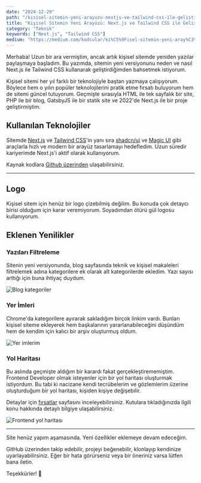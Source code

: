```yaml
---
date: "2024-12-29"
path: "/kisisel-sitemin-yeni-arayuzu-nextjs-ve-tailwind-css-ile-gelistirildi"
title: "Kişisel Sitemin Yeni Arayüzü: Next.js ve Tailwind CSS ile Geliştirildi"
category: "Teknik"
keywords: ["Next.js", "Tailwind CSS"]
medium: "https://medium.com/kodcular/ki%C5%9Fisel-sitemin-yeni-aray%C3%BCz%C3%BC-next-js-ve-tailwind-css-ile-geli%C5%9Ftirildi-8591a3c6655e"
---
```


Merhaba! Uzun bir ara vermiştim, ancak artık kişisel sitemde yeniden yazılar paylaşmaya başladım. Bu yazımda, sitemin yeni versiyonunu neden ve nasıl Next.js ile Tailwind CSS kullanarak geliştirdiğimden bahsetmek istiyorum.

Kişisel sitemi her yıl farklı bir teknolojiyle baştan yazmaya çalışıyorum. Böylece hem o yılın popüler teknolojilerini pratik etme fırsatı buluyorum hem de sitemi güncel tutuyorum. Geçmişte sırasıyla HTML ile tek sayfalık bir site, PHP ile bir blog, GatsbyJS ile bir statik site ve 2022'de Next.js ile bir proje geliştirmiştim.


## Kullanılan Teknolojiler

Sitemde <a href="https://nextjs.org/" target="_blank" rel="noopener noreferrer">Next.js</a> ve <a href="https://tailwindcss.com/" target="_blank" rel="noopener noreferrer">Tailwind CSS</a>'in yanı sıra <a href="https://ui.shadcn.com/" target="_blank" rel="noopener noreferrer">shadcn/ui</a> ve <a href="https://magicui.design/" target="_blank" rel="noopener noreferrer">Magic UI</a> gibi araçlarla hızlı ve modern bir arayüz tasarlamayı hedefledim. Uzun süredir kariyerimde Next.js'i aktif olarak kullanıyorum.


Kaynak kodlara <a href="https://github.com/omergulcicek/omergulcicek.com" target="_blank" rel="noopener noreferrer">Github üzerinden</a> ulaşabilirsiniz.

***

## Logo

Kişisel sitem için henüz bir logo çizebilmiş değilim. Bu konuda çok detaycı birisi olduğum için karar veremiyorum. Soyadımdan ötürü gül logosu kullanıyorum.

## Eklenen Yenilikler

### Yazıları Filtreleme

Sitenin yeni versiyonunda, blog sayfasında teknik ve kişisel makaleleri filtrelemek adına kategorilere ek olarak alt kategorilerde ekledim. Yazı sayısı arttığı için buna ihtiyaç duydum.

![Blog kategoriler](/img/blog/2024-12-29/filters.png)

### Yer İmleri

Chrome'da kategorilere ayırarak sakladığım birçok linkim vardı. Bunları kişisel siteme ekleyerek hem başkalarının yararlanabileceğini düşündüm hem de kendim için kalıcı bir arşiv oluşturmuş oldum.

![Yer imlerim](/img/blog/2024-12-29/bookmarks.png)

### Yol Haritası

Bu aslında geçmişte aldığım bir karardı fakat gerçekleştirememiştim. Frontend Developer olmak isteyenler için bir yol haritası oluşturmak istiyordum. Bu tabi ki nacizane kendi tecrübelerim ve gözlemlerim üzerine oluşturduğum bir yol haritası, kişiden kişiye değişebilir.

Detaylar için <a href="/opportunities">fırsatlar</a> sayfasını inceleyebilirsiniz. Kutulara tıkladığınızda ilgili konu hakkında detaylı bilgiye ulaşabilirsiniz.

![Frontend yol haritası](/img/blog/2024-12-29/roadmap.png)

***

Site henüz yapım aşamasında. Yeni özellikler eklemeye devam edeceğim.

GitHub üzerinden takip edebilir, projeyi beğenebilir, klonlayıp kendinize uyarlayabilirsiniz. Eğer bir hata görürseniz veya bir öneriniz varsa lütfen bana iletin.

Teşekkürler! 🌹